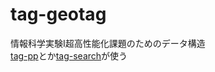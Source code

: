 # tag-geotag
情報科学実験I超高性能化課題のためのデータ構造  
[tag-pp](https://github.com/equal-l2/tag-pp)とか[tag-search](https://github.com/equal-l2/tag-search)が使う
